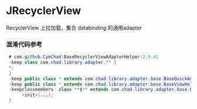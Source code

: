 # JRecyclerView
RecyclerView 上拉加载，集合 databinding 的通用adapter


### 混淆代码参考
```java
 # com.github.CymChad:BaseRecyclerViewAdapterHelper:2.9.41
 -keep class com.chad.library.adapter.** {
 *;
 }
 -keep public class * extends com.chad.library.adapter.base.BaseQuickAdapter
 -keep public class * extends com.chad.library.adapter.base.BaseViewHolder
 -keepclassmembers  class **$** extends com.chad.library.adapter.base.BaseViewHolder {
      <init>(...);
 }
```